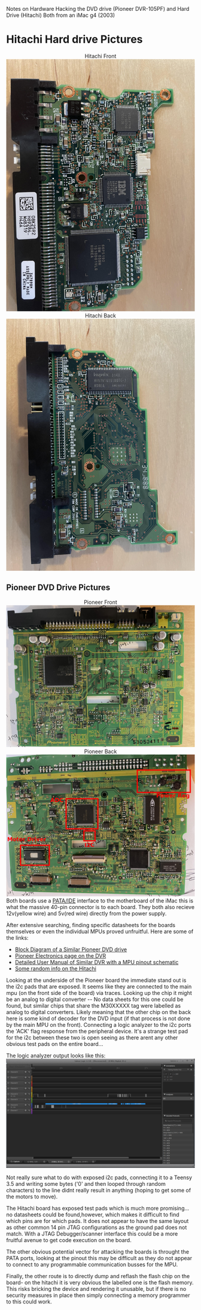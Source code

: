 <head> Notes on Hardware Hacking the DVD drive (Pioneer DVR-105PF) and Hard Drive (Hitachi) Both from an iMac g4 (2003)</head> 

<h1>Hitachi Hard drive Pictures</h1>
<center>
Hitachi Front
<img src = "./assets/hitachi.jpg">
Hitachi Back
<img src = "./assets/hitachi2.jpg">
</center>
<h2>Pioneer DVD Drive Pictures</h2>
<center>
Pioneer Front
<img src = "./assets/pione2.jpg">
Pioneer Back 
<img src = "./assets/pione.jpg">
</center>
Both boards use a <a href="http://wfcache.advantech.com/www/embcore/pdf/SQFlash/Parallel%20ATA%20Interface%20Reference%20Design%20Guide_V0%201.pdf">PATA/IDE</a> interface to the motherboard of the iMac this is what the massive 40-pin connector is to each board. They both also recieve 12v(yellow wire) and 5v(red wire) directly from the power supply.

After extensive searching, finding specific datasheets for the boards themselves or even the individual MPUs proved unfruitful.
Here are some of the links:
<ul>
  <li><a href="https://www.scribd.com/doc/204340055/3-Pioneer">Block Diagram of a Similar Pioneer DVD drive</a> </li>
  <li><a href="https://www.pioneerelectronics.com/PUSA/Professional/Computer-Drives/DVR-105+&+DVR-A05"> Pioneer Electronics page on the DVR</a> </li>
  <li><a href="https://usermanual.wiki/Document/DVR3100SRRV2843.1505009730/view"> Detailed User Manual of Similar DVR with a MPU pinout schematic</a> </li>
  <li><a href="https://www.amazon.co.uk/IC35L060AVV207-0-08K2592-H69284_-13G0222-Hitachi/dp/B00MAN70LC">Some random info on the Hitachi</a> </li>
</ul>

Looking at the underside of the Pioneer board the immediate stand out is the i2c pads that are exposed. It seems like they are connected to the main mpu (on the front side of the board) via traces. Looking up the chip it might be an analog to digital converter -- No data sheets for this one could be found, but similar chips that share the M30XXXXX tag were labelled as analog to digital converters. Likely meaning that the other chip on the back here is some kind of decoder for the DVD input (if that process is not done by the main MPU on the front). Connecting a logic analyzer to the i2c ports the 'ACK' flag response from the peripheral device. It's a strange test pad for the i2c between these two is open seeing as there arent any other obvious test pads on the entire board...

The logic analyzer output looks like this: 
<img src = "./assets/Logic.png">

Not really sure what to do with exposed i2c pads, connecting it to a Teensy 3.5 and writing some bytes ('0' and then looped through random characters) to the line didnt really result in anything (hoping to get some of the motors to move). 

The Hitachi board has exposed test pads which is much more promising... no datasheets could be found,however, which makes it difficult to find which pins are for which pads. It does not appear to have the same layout as other common 14 pin JTAG configurations as the ground pad does not match. With a JTAG Debugger/scanner interface this could be a more fruitful avenue to get code execution on the board.


The other obvious potential vector for attacking the boards is throught the PATA ports, looking at the pinout this may be difficult as they do not appear to connect to any programmable communication busses for the MPU. 

Finally, the other route is to directly dump and reflash the flash chip on the board- on the hitachi it is very obvious the labelled one is the flash memory. This risks bricking the device and rendering it unusable, but if there is no security measures in place then simply connecting a memory programmer to this could work. 